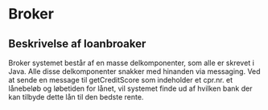 # Broker

## Beskrivelse af loanbroaker

Broker systemet består af en masse delkomponenter, som alle er skrevet i Java.
Alle disse delkomponenter snakker med hinanden via messaging.
Ved at sende en message til getCreditScore som indeholder et cpr.nr. et lånebeløb og løbetiden for lånet, 
vil systemet finde ud af hvilken bank der kan tilbyde dette lån til den bedste rente.
